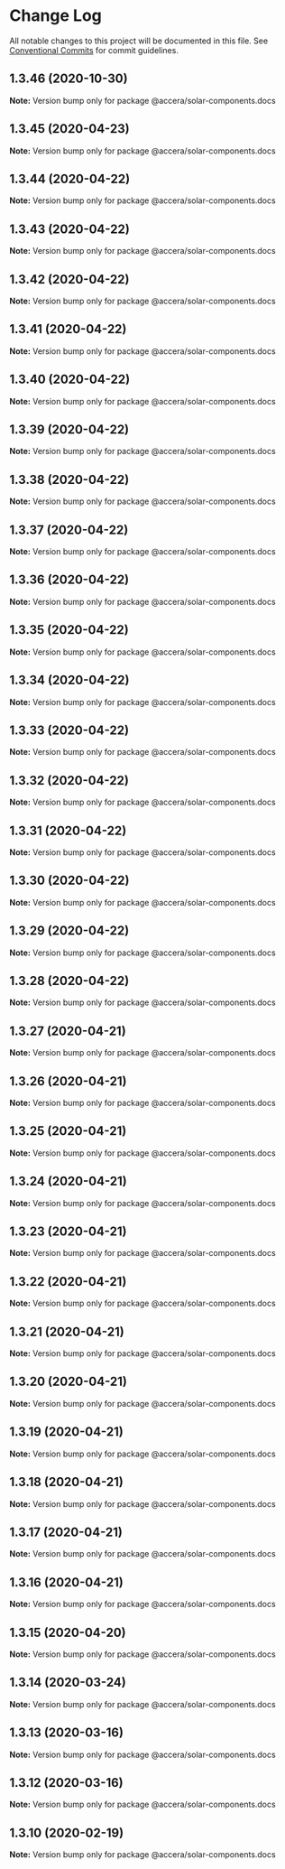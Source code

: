 # Change Log

All notable changes to this project will be documented in this file.
See [Conventional Commits](https://conventionalcommits.org) for commit guidelines.

## 1.3.46 (2020-10-30)

**Note:** Version bump only for package @accera/solar-components.docs





## 1.3.45 (2020-04-23)

**Note:** Version bump only for package @accera/solar-components.docs





## 1.3.44 (2020-04-22)

**Note:** Version bump only for package @accera/solar-components.docs





## 1.3.43 (2020-04-22)

**Note:** Version bump only for package @accera/solar-components.docs





## 1.3.42 (2020-04-22)

**Note:** Version bump only for package @accera/solar-components.docs





## 1.3.41 (2020-04-22)

**Note:** Version bump only for package @accera/solar-components.docs





## 1.3.40 (2020-04-22)

**Note:** Version bump only for package @accera/solar-components.docs





## 1.3.39 (2020-04-22)

**Note:** Version bump only for package @accera/solar-components.docs





## 1.3.38 (2020-04-22)

**Note:** Version bump only for package @accera/solar-components.docs





## 1.3.37 (2020-04-22)

**Note:** Version bump only for package @accera/solar-components.docs





## 1.3.36 (2020-04-22)

**Note:** Version bump only for package @accera/solar-components.docs





## 1.3.35 (2020-04-22)

**Note:** Version bump only for package @accera/solar-components.docs





## 1.3.34 (2020-04-22)

**Note:** Version bump only for package @accera/solar-components.docs





## 1.3.33 (2020-04-22)

**Note:** Version bump only for package @accera/solar-components.docs





## 1.3.32 (2020-04-22)

**Note:** Version bump only for package @accera/solar-components.docs





## 1.3.31 (2020-04-22)

**Note:** Version bump only for package @accera/solar-components.docs





## 1.3.30 (2020-04-22)

**Note:** Version bump only for package @accera/solar-components.docs





## 1.3.29 (2020-04-22)

**Note:** Version bump only for package @accera/solar-components.docs





## 1.3.28 (2020-04-22)

**Note:** Version bump only for package @accera/solar-components.docs





## 1.3.27 (2020-04-21)

**Note:** Version bump only for package @accera/solar-components.docs





## 1.3.26 (2020-04-21)

**Note:** Version bump only for package @accera/solar-components.docs





## 1.3.25 (2020-04-21)

**Note:** Version bump only for package @accera/solar-components.docs





## 1.3.24 (2020-04-21)

**Note:** Version bump only for package @accera/solar-components.docs





## 1.3.23 (2020-04-21)

**Note:** Version bump only for package @accera/solar-components.docs





## 1.3.22 (2020-04-21)

**Note:** Version bump only for package @accera/solar-components.docs





## 1.3.21 (2020-04-21)

**Note:** Version bump only for package @accera/solar-components.docs





## 1.3.20 (2020-04-21)

**Note:** Version bump only for package @accera/solar-components.docs





## 1.3.19 (2020-04-21)

**Note:** Version bump only for package @accera/solar-components.docs





## 1.3.18 (2020-04-21)

**Note:** Version bump only for package @accera/solar-components.docs





## 1.3.17 (2020-04-21)

**Note:** Version bump only for package @accera/solar-components.docs





## 1.3.16 (2020-04-21)

**Note:** Version bump only for package @accera/solar-components.docs





## 1.3.15 (2020-04-20)

**Note:** Version bump only for package @accera/solar-components.docs





## 1.3.14 (2020-03-24)

**Note:** Version bump only for package @accera/solar-components.docs





## 1.3.13 (2020-03-16)

**Note:** Version bump only for package @accera/solar-components.docs





## 1.3.12 (2020-03-16)

**Note:** Version bump only for package @accera/solar-components.docs





## 1.3.10 (2020-02-19)

**Note:** Version bump only for package @accera/solar-components.docs
